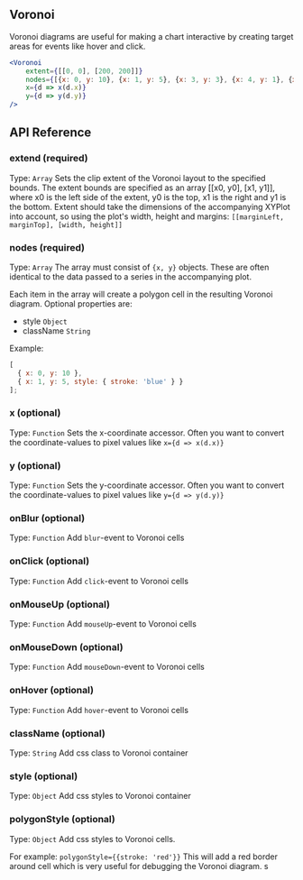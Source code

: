 ## Voronoi

Voronoi diagrams are useful for making a chart interactive by creating target areas for events like hover and click.

<!-- INJECT:"VoronoiLineChart" -->

```jsx
<Voronoi
    extent={[[0, 0], [200, 200]]}
    nodes={[{x: 0, y: 10}, {x: 1, y: 5}, {x: 3, y: 3}, {x: 4, y: 1}, {x: 5, y: 6}]}
    x={d => x(d.x)}
    y={d => y(d.y)}
/>
```

## API Reference

### extend (required)
Type: `Array`
Sets the clip extent of the Voronoi layout to the specified bounds. The extent bounds are specified as an array [[x0, y0], [x1, y1]], where x0 is the left side of the extent, y0 is the top, x1 is the right and y1 is the bottom.
Extent should take the dimensions of the accompanying XYPlot into account, so using the plot's width, height and margins: `[[marginLeft, marginTop], [width, height]]`

### nodes (required)
Type: `Array`
The array must consist of `{x, y}` objects. These are often identical to the data passed to a series in the accompanying plot.

Each item in the array will create a polygon cell in the resulting Voronoi diagram. Optional properties are:
 - style `Object`
 - className `String`

Example:
```js
[
  { x: 0, y: 10 },
  { x: 1, y: 5, style: { stroke: 'blue' } }
];
```

### x (optional)
Type: `Function`
Sets the x-coordinate accessor. Often you want to convert the coordinate-values to pixel values like
`x={d => x(d.x)}`

### y (optional)
Type: `Function`
Sets the y-coordinate accessor. Often you want to convert the coordinate-values to pixel values like
`y={d => y(d.y)}`

### onBlur (optional)
Type: `Function`
Add `blur`-event to Voronoi cells

### onClick (optional)
Type: `Function`
Add `click`-event to Voronoi cells

### onMouseUp (optional)
Type: `Function`
Add `mouseUp`-event to Voronoi cells

### onMouseDown (optional)
Type: `Function`
Add `mouseDown`-event to Voronoi cells

### onHover (optional)
Type: `Function`
Add `hover`-event to Voronoi cells

### className (optional)
Type: `String`
Add css class to Voronoi container

### style (optional)
Type: `Object`
Add css styles to Voronoi container

### polygonStyle (optional)
Type: `Object`
Add css styles to Voronoi cells.

For example:
`polygonStyle={{stroke: 'red'}}`
This will add a red border around cell which is very useful for debugging the Voronoi diagram. s

